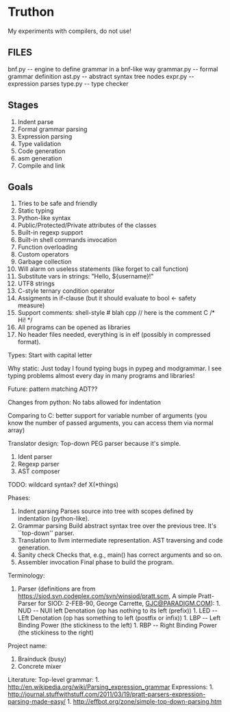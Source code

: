 Truthon
=======

My experiments with compilers, do not use!


FILES
-----

bnf.py      -- engine to define grammar in a bnf-like way
grammar.py  -- formal grammar definition
ast.py      -- abstract syntax tree nodes
expr.py     -- expression parses
type.py     -- type checker

Stages
------

1. Indent parse
1. Formal grammar parsing
1. Expression parsing
1. Type validation
1. Code generation
1. asm generation
1. Compile and link


Goals
-----

1. Tries to be safe and friendly
1. Static typing
1. Python-like syntax
1. Public/Protected/Private attributes of the classes
1. Built-in regexp support
1. Built-in shell commands invocation
1. Function overloading
1. Custom operators
1. Garbage collection
1. Will alarm on useless statements (like forget to call function)
1. Substitute vars in strings: "Hello, ${username}!"
1. UTF8 strings
1. C-style ternary condition operator
1. Assigments in if-clause (but it should evaluate to bool <- safety measure)
1. Support comments:
    shell-style # blah
    cpp // here is the comment
    C /* Hi! */
1. All programs can be opened as libraries
1. No header files needed, everything is in elf (possibly in compressed format).



Types:
  Start with capital letter

Why static:
  Just today I found typing bugs in pypeg and modgrammar. I see typing
  problems almost every day in many programs and libraries!

Future:
    pattern matching
    ADT??

Changes from python:
  No tabs allowed for indentation

Comparing to C:
  better support for variable number of arguments (you know the number
  of passed arguments, you can access them via normal array)

Translator design:
  Top-down PEG parser because it's simple.
  1. Ident parser
  2. Regexp parser
  3. AST composer

TODO:
  wildcard syntax? def X(*things)


Phases:
  1. Indent parsing
    Parses source into tree with scopes defined
    by indentation (python-like).
  2. Grammar parsing
    Build abstract syntax tree over the previous tree.
    It's ``top-down'' parser.
  3. Translation to llvm intermediate representation.
    AST traversing and code generation.
  4. Sanity check
    Checks that, e.g., main() has correct arguments and so on.
  5. Assembler invocation
    Final phase to build the program.




Terminology:
  1. Parser (definitions are from https://siod.svn.codeplex.com/svn/winsiod/pratt.scm, A simple Pratt-Parser for SIOD: 2-FEB-90, George Carrette, GJC@PARADIGM.COM):
    1. NUD -- NUll left Denotation (op has nothing to its left (prefix))
    1. LED -- LEft Denotation      (op has something to left (postfix or infix))
    1. LBP -- Left Binding Power  (the stickiness to the left)
    1. RBP -- Right Binding Power (the stickiness to the right)

Project name:
  1. Brainduck (busy)
  1. Concrete mixer


Literature:
  Top-level grammar:
    1. http://en.wikipedia.org/wiki/Parsing_expression_grammar
  Expressions:
    1. http://journal.stuffwithstuff.com/2011/03/19/pratt-parsers-expression-parsing-made-easy/
    1. http://effbot.org/zone/simple-top-down-parsing.htm